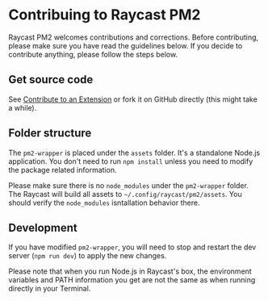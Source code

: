 # Contribuing to Raycast PM2

Raycast PM2 welcomes contributions and corrections. Before contributing, please make sure you have read the guidelines below.
If you decide to contribute anything, please follow the steps below.

## Get source code

See [Contribute to an Extension](https://developers.raycast.com/basics/contribute-to-an-extension) or fork it on GitHub directly (this might take a while).

## Folder structure

The `pm2-wrapper` is placed under the `assets` folder. It's a standalone Node.js application. You don't need to run `npm install` unless you need to modify the package related information.

Please make sure there is no `node_modules` under the `pm2-wrapper` folder. The Raycast will build all assets to `~/.config/raycast/pm2/assets`. You should verify the `node_modules` isntallation behavior there.

## Development

If you have modified `pm2-wrapper`, you will need to stop and restart the dev server (`npm run dev`) to apply the new changes.

Please note that when you run Node.js in Raycast's box, the environment variables and PATH information you get are not the same as when running directly in your Terminal.
